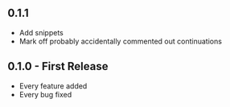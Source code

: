 ## 0.1.1
* Add snippets
* Mark off probably accidentally commented out continuations

## 0.1.0 - First Release
* Every feature added
* Every bug fixed
